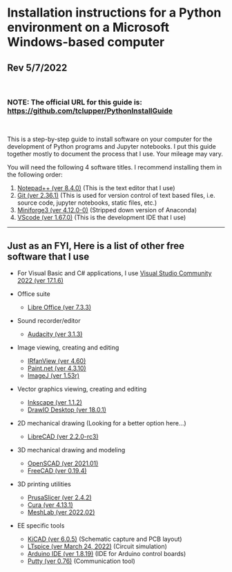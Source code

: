 # Installation instructions for a Python environment on a Microsoft Windows-based computer
## Rev 5/7/2022
<br>

### NOTE: The official URL for this guide is:  https://github.com/tclupper/PythonInstallGuide 
<br>

This is a step-by-step guide to install software on your computer for the development of Python programs and Jupyter notebooks.  I put this guide together mostly to document the process that I use.  Your mileage may vary.

You will need the following 4 software titles. I recommend installing them in the following order:

1) [Notepad++ (ver 8.4.0)](NotepadPlusPlus.md) (This is the text editor that I use)
2) [Git (ver 2.36.1)](Git.md)  (This is used for version control of text based files, i.e. source code, jupyter notebooks, static files, etc.)
3) [Miniforge3 (ver 4.12.0-0)](Miniforge.md)  (Stripped down version of Anaconda)
4) [VScode (ver 1.67.0)](VScode.md)  (This is the development IDE that I use)
---
## Just as an FYI, Here is a list of other free software that I use
* For Visual Basic and C# applications, I use [Visual Studio Community 2022 (ver 17.1.6)](https://visualstudio.microsoft.com/vs/community)

* Office suite
    * [Libre Office (ver 7.3.3)](https://www.libreoffice.org)
* Sound recorder/editor
    * [Audacity (ver 3.1.3)](https://www.audacityteam.org)
* Image viewing, creating and editing
    * [IRfanView (ver 4.60)](https://www.irfanview.com)
    * [Paint.net (ver 4.3.10)](https://www.getpaint.net)
    * [ImageJ (ver 1.53r)](https://imagej.nih.gov/ij/)
* Vector graphics viewing, creating and editing
    * [Inkscape (ver 1.1.2)](https://inkscape.org)
    * [DrawIO Desktop (ver 18.0.1)](https://www.draw.io)
* 2D mechanical drawing (Looking for a better option here...)
    * [LibreCAD (ver 2.2.0-rc3)](https://librecad.org)
* 3D mechanical drawing and modeling
    * [OpenSCAD (ver 2021.01)](https://www.openscad.org)
    * [FreeCAD (ver 0.19.4)](https://www.freecadweb.org)
* 3D printing utilities
    * [PrusaSlicer (ver 2.4.2)](https://www.prusa3d.com/prusaslicer)
    * [Cura (ver 4.13.1)](https://ultimaker.com/software/ultimaker-cura)
    * [MeshLab (ver 2022.02)](https://www.meshlab.net)
* EE specific tools
    * [KiCAD (ver 6.0.5)](https://kicad.org) (Schematic capture and PCB layout)
    * [LTspice (ver March 24, 2022)](https://www.analog.com/en/design-center/design-tools-and-calculators/ltspice-simulator.html) (Circuit simulation)
    * [Arduino IDE (ver 1.8.19)](https://www.arduino.cc) (IDE for Arduino control boards)
    * [Putty (ver 0.76)](https://www.putty.org) (Communication tool)
